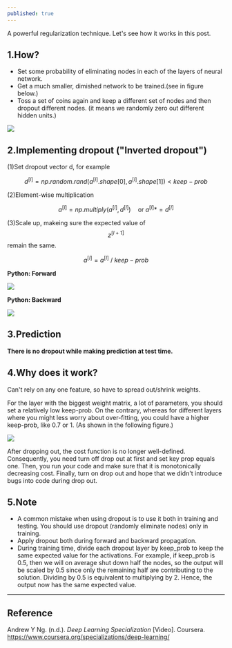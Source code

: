 ```yaml
---
published: true
---
```

A powerful regularization technique. Let's see how it works in this post.
<!--more-->

## 1.How?
- Set some probability of eliminating nodes in each of the layers of neural network.
- Get a much smaller, dimished network to be trained.(see in figure below.)
- Toss a set of coins again and keep a different set of nodes and then dropout different nodes. (it means we randomly zero out different hidden units.)

![]({{site.baseurl}}/images/dropout1.png)

## 2.Implementing dropout ("Inverted dropout")
(1)Set dropout vector d, for example

$$d^{[l]} = np.random.rand(a^{[l]}.shape[0], a^{[l]}.shape[1]) < keep-prob$$

(2)Element-wise multiplication

$$a^{[l]} = np.multiply(a^{[l]},d^{[l]})\quad \textrm{or} \; a^{[l]} *= d^{[l]}$$


(3)Scale up, makeing sure the expected value of $$z^{[l+1]}$$ remain the same.

$$a^{[l]} = a^{[l]}\: / \: keep-prob$$

**Python: Forward**

![]({{site.baseurl}}/images/dropout3.png)


**Python: Backward**

![]({{site.baseurl}}/images/dropout4.png)

## 3.Prediction
**There is no dropout while making prediction at test time.**

## 4.Why does it work?
Can't rely on any one feature, so have to spread out/shrink weights.

For the layer with the biggest weight matrix, a lot of parameters, you should set a relatively low keep-prob. On the contrary, whereas for different layers where you might less worry about over-fitting, you could have a higher keep-prob, like 0.7 or 1. (As shown in the following figure.)

![]({{site.baseurl}}/images/dropout2.png)

After dropping out, the cost function is no longer well-defined. Consequently, you need turn off drop out at first and set key prop equals one. Then, you run your code and make sure that it is monotonically decreasing cost. Finally, turn on drop out and hope that we didn't introduce bugs into code during drop out.

## 5.Note
- A common mistake when using dropout is to use it both in training and testing. You should use dropout (randomly eliminate nodes) only in training.  
- Apply dropout both during forward and backward propagation.  
- During training time, divide each dropout layer by keep_prob to keep the same expected value for the activations. For example, if keep_prob is 0.5, then we will on average shut down half the nodes, so the output will be scaled by 0.5 since only the remaining half are contributing to the solution. Dividing by 0.5 is equivalent to multiplying by 2. Hence, the output now has the same expected value.  

----
## Reference
Andrew Y Ng. (n.d.). _Deep Learning Specialization_ [Video]. Coursera.  
<https://www.coursera.org/specializations/deep-learning/>
